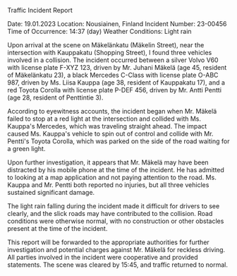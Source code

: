  Traffic Incident Report

Date: 19.01.2023
Location: Nousiainen, Finland
Incident Number: 23-00456
Time of Occurrence: 14:37 (day)
Weather Conditions: Light rain

Upon arrival at the scene on Mäkelänkatu (Mäkelin Street), near the intersection with Kauppakatu (Shopping Street), I found three vehicles involved in a collision. The incident occurred between a silver Volvo V60 with license plate F-XYZ 123, driven by Mr. Juhani Mäkelä (age 45, resident of Mäkelänkatu 23), a black Mercedes C-Class with license plate O-ABC 987, driven by Ms. Liisa Kauppa (age 38, resident of Kauppakatu 17), and a red Toyota Corolla with license plate P-DEF 456, driven by Mr. Antti Pentti (age 28, resident of Penttintie 3).

According to eyewitness accounts, the incident began when Mr. Mäkelä failed to stop at a red light at the intersection and collided with Ms. Kauppa's Mercedes, which was traveling straight ahead. The impact caused Ms. Kauppa's vehicle to spin out of control and collide with Mr. Pentti's Toyota Corolla, which was parked on the side of the road waiting for a green light.

Upon further investigation, it appears that Mr. Mäkelä may have been distracted by his mobile phone at the time of the incident. He has admitted to looking at a map application and not paying attention to the road. Ms. Kauppa and Mr. Pentti both reported no injuries, but all three vehicles sustained significant damage.

The light rain falling during the incident made it difficult for drivers to see clearly, and the slick roads may have contributed to the collision. Road conditions were otherwise normal, with no construction or other obstacles present at the time of the incident.

This report will be forwarded to the appropriate authorities for further investigation and potential charges against Mr. Mäkelä for reckless driving. All parties involved in the incident were cooperative and provided statements. The scene was cleared by 15:45, and traffic returned to normal.